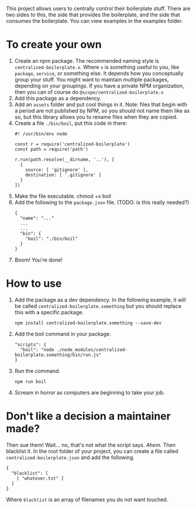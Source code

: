 This project allows users to centrally control their boilerplate stuff. There are two sides to this, the side that provides the boilerplate, and the side that consumes the boilerplate. You can view examples in the examples folder.

#  To create your own

1. Create an npm package. The recommended naming style is `centralized-boilerplate.x`. Where `x` is something useful to you, like `package`, `service`, or something else. It depends how you conceptually group your stuff. You might want to maintain multiple packages, depending on your groupings. If you have a private NPM organization, then you can of course do `@scope/centralized-boilerplate.x`
1. Add this package as a dependency.
1. Add an `assets` folder and put cool things in it. Note: files that begin with a period are not published by NPM, so you should not name them like as so, but this library allows you to rename files when they are copied.
1. Create a file `./bin/boil`, put this code in there:
    ```
    #! /usr/bin/env node

    const r = require('centralized-boilerplate')
    const path = require('path')

    r.run(path.resolve(__dirname, '..'), [
      {
        source: [ 'gitignore' ],
        destination: [ '.gitignore' ]
      }
    ])
    ```
1. Make the file executable. chmod +x boil
1. Add the following to the `package.json` file. (TODO: is this really needed?)
    ```
    {
      "name": "..."
      ...
      ...
      "bin": {
        "boil": "./bin/boil"
      }
    }
    ```
1. Boom! You're done!

# How to use
1. Add the package as a dev dependency. In the following example, it will be called `centralized-boilerplate.something` but you should replace this with a specific package.
    ```
    npm install centralized-boilerplate.something --save-dev
    ```
1. Add the boil command in your package.
    ```
    "scripts": {
      "boil": "node ./node_modules/centralized-boilerplate.something/bin/run.js"
    }
    ```
1. Run the command.
    ```
    npm run boil
    ```
1. Scream in horror as computers are beginning to take your job.


# Don't like a decision a maintainer made?
Then sue them! Wait... no, that's not what the script says. *Ahem.* Then blacklist it. In the root folder of your project, you can create a file called `centralized-boilerplate.json` and add the following.
```
{
  "blacklist": [
    [ "whatever.txt" ]
  ]
}

```
Where `blacklist` is an array of filenames you do not want touched.
